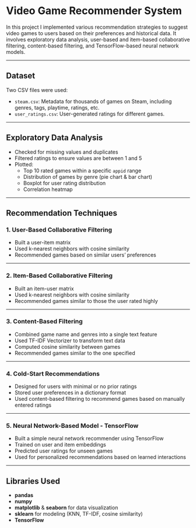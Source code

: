 # Video Game Recommender System

In this project I implemented various recommendation strategies to suggest video games to users based on their preferences and historical data. It involves exploratory data analysis, user-based and item-based collaborative filtering, content-based filtering, and TensorFlow-based neural network models.

---

## Dataset

Two CSV files were used:

- `steam.csv`: Metadata for thousands of games on Steam, including genres, tags, playtime, ratings, etc.
- `user_ratings.csv`: User-generated ratings for different games.

---

## Exploratory Data Analysis

- Checked for missing values and duplicates
- Filtered ratings to ensure values are between 1 and 5
- Plotted:
  - Top 10 rated games within a specific `appid` range
  - Distribution of games by genre (pie chart & bar chart)
  - Boxplot for user rating distribution
  - Correlation heatmap

---

## Recommendation Techniques

### 1. **User-Based Collaborative Filtering**

- Built a user-item matrix
- Used k-nearest neighbors with cosine similarity
- Recommended games based on similar users’ preferences

---

### 2. Item-Based Collaborative Filtering

- Built an item-user matrix  
- Used k-nearest neighbors with cosine similarity
- Recommended games similar to those the user rated highly  

---

### 3. Content-Based Filtering

- Combined game name and genres into a single text feature  
- Used TF-IDF Vectorizer to transform text data  
- Computed cosine similarity between games  
- Recommended games similar to the one specified  

---

### 4. Cold-Start Recommendations

- Designed for users with minimal or no prior ratings  
- Stored user preferences in a dictionary format  
- Used content-based filtering to recommend games based on manually entered ratings  

---

### 5. Neural Network-Based Model - TensorFlow

- Built a simple neural network recommender using TensorFlow  
- Trained on user and item embeddings  
- Predicted user ratings for unseen games  
- Used for personalized recommendations based on learned interactions  

---

## Libraries Used

- **pandas**
- **numpy**  
- **matplotlib** & **seaborn** for data visualization  
- **sklearn** for modeling (KNN, TF-IDF, cosine similarity)  
- **TensorFlow**
